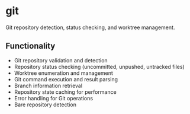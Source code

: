 # git

Git repository detection, status checking, and worktree management.

## Functionality

- Git repository validation and detection
- Repository status checking (uncommitted, unpushed, untracked files)
- Worktree enumeration and management
- Git command execution and result parsing
- Branch information retrieval
- Repository state caching for performance
- Error handling for Git operations
- Bare repository detection

